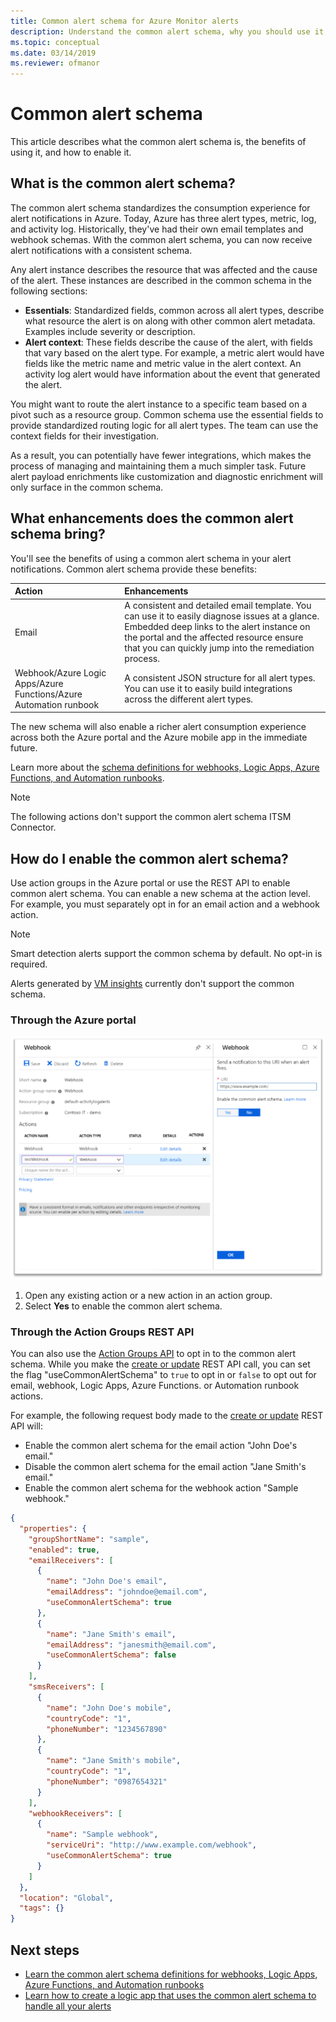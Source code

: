 ```yaml
---
title: Common alert schema for Azure Monitor alerts
description: Understand the common alert schema, why you should use it, and how to enable it.
ms.topic: conceptual
ms.date: 03/14/2019
ms.reviewer: ofmanor
---
```


# Common alert schema

This article describes what the common alert schema is, the benefits of using it, and how to enable it.

## What is the common alert schema?

The common alert schema standardizes the consumption experience for alert notifications in Azure. Today, Azure has three alert types, metric, log, and activity log. Historically, they've had their own email templates and webhook schemas. With the common alert schema, you can now receive alert notifications with a consistent schema.

Any alert instance describes the resource that was affected and the cause of the alert. These instances are described in the common schema in the following sections:

- **Essentials**: Standardized fields, common across all alert types, describe what resource the alert is on along with other common alert metadata. Examples include severity or description.
- **Alert context**: These fields describe the cause of the alert, with fields that vary based on the alert type. For example, a metric alert would have fields like the metric name and metric value in the alert context. An activity log alert would have information about the event that generated the alert.

You might want to route the alert instance to a specific team based on a pivot such as a resource group. Common schema use the essential fields to provide standardized routing logic for all alert types. The team can use the context fields for their investigation.

As a result, you can potentially have fewer integrations, which makes the process of managing and maintaining them a much simpler task. Future alert payload enrichments like customization and diagnostic enrichment will only surface in the common schema.

## What enhancements does the common alert schema bring?

You'll see the benefits of using a common alert schema in your alert notifications. Common alert schema provide these benefits:

| Action | Enhancements|
|:---|:---|
| Email | A consistent and detailed email template. You can use it to easily diagnose issues at a glance. Embedded deep links to the alert instance on the portal and the affected resource ensure that you can quickly jump into the remediation process. |
| Webhook/Azure Logic Apps/Azure Functions/Azure Automation runbook | A consistent JSON structure for all alert types. You can use it to easily build integrations across the different alert types. |

The new schema will also enable a richer alert consumption experience across both the Azure portal and the Azure mobile app in the immediate future.

Learn more about the [schema definitions for webhooks, Logic Apps, Azure Functions, and Automation runbooks](./alerts-common-schema-definitions.md).

> [!NOTE]
> The following actions don't support the common alert schema ITSM Connector.

## How do I enable the common alert schema?

Use action groups in the Azure portal or use the REST API to enable common alert schema. You can enable a new schema at the action level. For example, you must separately opt in for an email action and a webhook action.

> [!NOTE]
> Smart detection alerts support the common schema by default. No opt-in is required.
>
> Alerts generated by [VM insights](../vm/vminsights-overview.md) currently don't support the common schema.
>

### Through the Azure portal

![Screenshot that shows the common alert schema opt in.](media/alerts-common-schema/portal-opt-in.png)

1. Open any existing action or a new action in an action group.
1. Select **Yes** to enable the common alert schema.

### Through the Action Groups REST API

You can also use the [Action Groups API](/rest/api/monitor/actiongroups) to opt in to the common alert schema. While you make the [create or update](/rest/api/monitor/actiongroups/createorupdate) REST API call, you can set the flag "useCommonAlertSchema" to `true` to opt in or `false` to opt out for email, webhook, Logic Apps, Azure Functions. or Automation runbook actions.

For example, the following request body made to the [create or update](/rest/api/monitor/actiongroups/createorupdate) REST API will:

- Enable the common alert schema for the email action "John Doe's email."
- Disable the common alert schema for the email action "Jane Smith's email."
- Enable the common alert schema for the webhook action "Sample webhook."

```json
{
  "properties": {
    "groupShortName": "sample",
    "enabled": true,
    "emailReceivers": [
      {
        "name": "John Doe's email",
        "emailAddress": "johndoe@email.com",
        "useCommonAlertSchema": true
      },
      {
        "name": "Jane Smith's email",
        "emailAddress": "janesmith@email.com",
        "useCommonAlertSchema": false
      }
    ],
    "smsReceivers": [
      {
        "name": "John Doe's mobile",
        "countryCode": "1",
        "phoneNumber": "1234567890"
      },
      {
        "name": "Jane Smith's mobile",
        "countryCode": "1",
        "phoneNumber": "0987654321"
      }
    ],
    "webhookReceivers": [
      {
        "name": "Sample webhook",
        "serviceUri": "http://www.example.com/webhook",
        "useCommonAlertSchema": true
      }
    ]
  },
  "location": "Global",
  "tags": {}
}
```

## Next steps

- [Learn the common alert schema definitions for webhooks, Logic Apps, Azure Functions, and Automation runbooks](./alerts-common-schema-definitions.md)
- [Learn how to create a logic app that uses the common alert schema to handle all your alerts](./alerts-common-schema-integrations.md)
